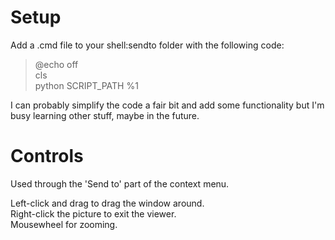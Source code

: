# Setup
Add a .cmd file to your shell:sendto folder with the following code:

>@echo off \
>cls \
>python SCRIPT_PATH %1

I can probably simplify the code a fair bit and add some functionality but I'm busy learning other stuff, maybe in the future.

# Controls

Used through the 'Send to' part of the context menu.

Left-click and drag to drag the window around.\
Right-click the picture to exit the viewer.\
Mousewheel for zooming.
